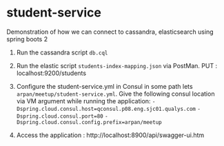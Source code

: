 # student-service
Demonstration of how we can connect to cassandra, elasticsearch using spring boots 2

1. Run the cassandra script `db.cql`
2. Run the elastic script `students-index-mapping.json` via PostMan.
   PUT : localhost:9200/students
3. Configure the student-service.yml in Consul in some path lets `arpan/meetup/student-service.yml`.
   Give the following consul location via VM argument while running the application:
   `-Dspring.cloud.consul.host=qconsul.p08.eng.sjc01.qualys.com`
   `-Dspring.cloud.consul.port=80`
   `-Dspring.cloud.consul.config.prefix=arpan/meetup`

4. Access the application : http://localhost:8900/api/swagger-ui.htm
